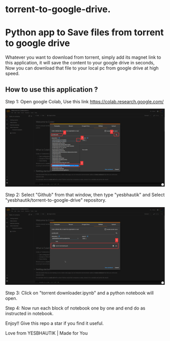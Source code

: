 # torrent-to-google-drive.

# Python app to Save files from torrent to google drive

Whatever you want to download from torrent, simply add its magnet link to this application, it will save the content to your google drive in seconds, Now you can download that file to your local pc from google drive at high speed.

## How to use this application ?

Step 1: Open google Colab, Use this link https://colab.research.google.com/

<img width="960" alt="1" src="https://raw.githubusercontent.com/yesbhautik/img-upload/main/chrome_5u8laagfGv.png">

Step 2: Select "Github" from that window, then type "yesbhautik" and Select "yesbhautik/torrent-to-google-drive" repository.

<img width="960" alt="2" src="https://raw.githubusercontent.com/yesbhautik/img-upload/main/chrome_LstI58Hd0y.png">

Step 3: Click on "torrent downloader.ipynb" and a python notebook will open.

Step 4: Now run each block of notebook one by one and end do as instructed in notebook.

Enjoy!! Give this repo a star if you find it useful.

Love from YESBHAUTIK | Made for You
